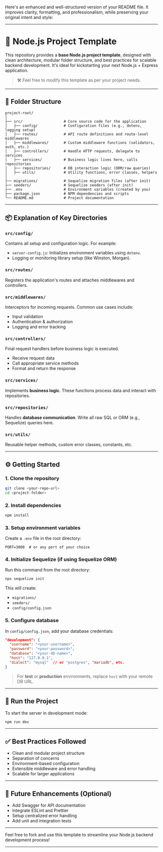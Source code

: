 Here's an enhanced and well-structured version of your README file. It improves clarity, formatting, and professionalism, while preserving your original intent and style:

---

# 🚀 Node.js Project Template

This repository provides a **base Node.js project template**, designed with clean architecture, modular folder structure, and best practices for scalable backend development. It's ideal for kickstarting your next Node.js + Express application.

> 🛠️ Feel free to modify this template as per your project needs.

---

## 📁 Folder Structure

```
project-root/
│
├── src/                   # Core source code for the application
│   ├── config/            # Configuration files (e.g., dotenv, logging setup)
│   ├── routes/            # API route definitions and route-level middlewares
│   ├── middlewares/       # Custom middleware functions (validators, auth, etc.)
│   ├── controllers/       # Handle HTTP requests, delegate to services
│   ├── services/          # Business logic lives here, calls repositories
│   ├── repositories/      # DB interaction logic (ORM/raw queries)
│   ├── utils/             # Utility functions, error classes, helpers
│
├── migrations/            # Sequelize migration files (after init)
├── seeders/               # Sequelize seeders (after init)
├── .env                   # Environment variables (created by you)
├── package.json           # NPM dependencies and scripts
└── README.md              # Project documentation
```

---

## 📦 Explanation of Key Directories

### `src/config/`

Contains all setup and configuration logic. For example:

* `server-config.js`: Initializes environment variables using `dotenv`.
* Logging or monitoring library setup (like Winston, Morgan).

### `src/routes/`

Registers the application's routes and attaches middlewares and controllers.

### `src/middlewares/`

Interceptors for incoming requests. Common use cases include:

* Input validation
* Authentication & authorization
* Logging and error tracking

### `src/controllers/`

Final request handlers before business logic is executed.

* Receive request data
* Call appropriate service methods
* Format and return the response

### `src/services/`

Implements **business logic**. These functions process data and interact with repositories.

### `src/repositories/`

Handles **database communication**. Write all raw SQL or ORM (e.g., Sequelize) queries here.

### `src/utils/`

Reusable helper methods, custom error classes, constants, etc.

---

## ⚙️ Getting Started

### 1. Clone the repository

```bash
git clone <your-repo-url>
cd <project-folder>
```

### 2. Install dependencies

```bash
npm install
```

### 3. Setup environment variables

Create a `.env` file in the root directory:

```env
PORT=3000  # or any port of your choice
```

### 4. Initialize Sequelize (if using Sequelize ORM)

Run this command from the root directory:

```bash
npx sequelize init
```

This will create:

* `migrations/`
* `seeders/`
* `config/config.json`

### 5. Configure database

In `config/config.json`, add your database credentials:

```json
"development": {
  "username": "<your-username>",
  "password": "<your-password>",
  "database": "<your-db-name>",
  "host": "127.0.0.1",
  "dialect": "mysql"  // or "postgres", "mariadb", etc.
}
```

> For **test** or **production** environments, replace `host` with your remote DB URL.

---

## 🚀 Run the Project

To start the server in development mode:

```bash
npm run dev
```

---

## ✅ Best Practices Followed

* Clean and modular project structure
* Separation of concerns
* Environment-based configuration
* Extensible middleware and error handling
* Scalable for larger applications

---

## 📌 Future Enhancements (Optional)

* Add Swagger for API documentation
* Integrate ESLint and Prettier
* Setup centralized error handling
* Add unit and integration tests

---

Feel free to fork and use this template to streamline your Node.js backend development process!

---


